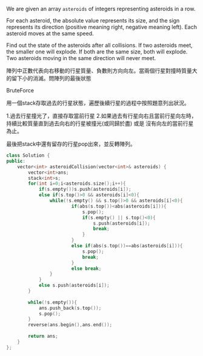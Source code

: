 We are given an array `asteroids` of integers representing asteroids in a row.

For each asteroid, the absolute value represents its size, and the sign represents its direction (positive meaning right, negative meaning left). Each asteroid moves at the same speed.

Find out the state of the asteroids after all collisions. If two asteroids meet, the smaller one will explode. If both are the same size, both will explode. Two asteroids moving in the same direction will never meet.

陣列中正數代表向右移動的行星質量、負數則方向向左。當兩個行星對撞時質量大的留下小的消滅。問陣列的最後狀態

BruteForce 

用一個stack存取過去的行星狀態，遍歷後續行星的過程中按照題意列出狀況。

1.過去行星撞光了，直接存取當前行星
2.如果過去有行星向右且當前行星向左時，持續比較質量直到過去向右的行星被撞光(或同歸於盡) 或是 沒有向左的當前行星為止。

最後把stack中還有留存的行星pop出來，並反轉陣列。

```cpp
class Solution {
public:
    vector<int> asteroidCollision(vector<int>& asteroids) {
        vector<int>ans;
        stack<int>s;
        for(int i=0;i<asteroids.size();i++){
            if(s.empty())s.push(asteroids[i]);
            else if(s.top()>0 && asteroids[i]<0){
                while(!s.empty() && s.top()>0 && asteroids[i]<0){
                        if(abs(s.top())<abs(asteroids[i])){
                            s.pop();
                            if(s.empty() || s.top()<0){
                                s.push(asteroids[i]);
                                break;
                            }
                        }
                        else if(abs(s.top())==abs(asteroids[i])){
                            s.pop();
                            break;
                        }
                        else break;
                }
            }
            else s.push(asteroids[i]);
        }
        
        while(!s.empty()){
            ans.push_back(s.top());
            s.pop();
        }
        reverse(ans.begin(),ans.end());
        
        return ans;
    }
};
```